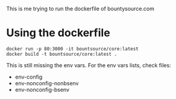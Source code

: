 This is me trying to run the dockerfile of bountysource.com

# Using the dockerfile

```
docker run -p 80:3000 -it bountsource/core:latest 
docker build -t bountsource/core:latest .
```

This is still missing the env vars. For the env vars lists, check files:
* env-config
* env-nonconfig-nonbsenv
* env-nonconfig-bsenv
